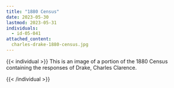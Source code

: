 ```yaml
---
title: "1880 Census"
date: 2023-05-30
lastmod: 2023-05-31
individuals:
  - id-05-041
attached_content:
  charles-drake-1880-census.jpg
---
```

{{< individual >}}
This is an image of a portion of the 1880 Census containing the responses of Drake, Charles Clarence.

{{< /individual >}}